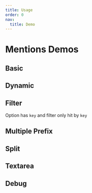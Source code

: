 ```yaml
---
title: Usage
order: 0
nav:
  title: Demo
---
```


# Mentions Demos

## Basic

<code src="./examples/basic.tsx"></code>

## Dynamic

<code src="./examples/dynamic.tsx"></code>

## Filter

Option has `key` and filter only hit by `key`

<code src="./examples/filter.tsx"></code>

## Multiple Prefix

<code src="./examples/multiple-prefix.tsx"></code>

## Split

<code src="./examples/split.tsx"></code>

## Textarea

<code src="./examples/textarea.tsx"></code>

## Debug

<code src="./examples/debug.tsx"></code>
